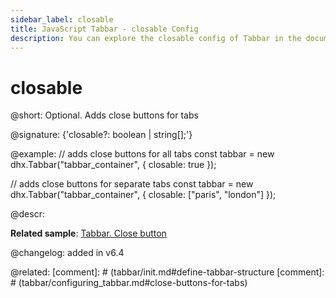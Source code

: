 ```yaml
---
sidebar_label: closable
title: JavaScript Tabbar - closable Config 
description: You can explore the closable config of Tabbar in the documentation of the DHTMLX JavaScript UI library. Browse developer guides and API reference, try out code examples and live demos, and download a free 30-day evaluation version of DHTMLX Suite.
---
```


# closable

@short: Optional. Adds close buttons for tabs

@signature: {'closable?: boolean | string[];'}

@example:
// adds close buttons for all tabs
const tabbar = new dhx.Tabbar("tabbar_container", {
	closable: true
});

// adds close buttons for separate tabs
const tabbar = new dhx.Tabbar("tabbar_container", {
	closable: ["paris", "london"]
});

@descr:

**Related sample**: [Tabbar. Close button](https://snippet.dhtmlx.com/cysre4v8)

@changelog: added in v6.4

@related: [comment]: # (tabbar/init.md#define-tabbar-structure [comment]: # (tabbar/configuring_tabbar.md#close-buttons-for-tabs)

